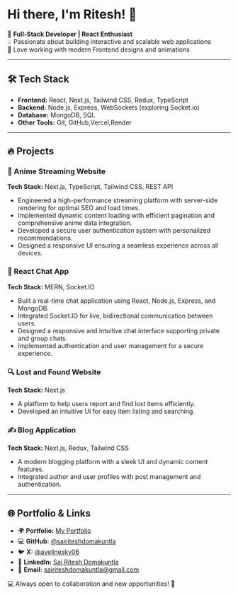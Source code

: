 # Hi there, I'm Ritesh! 👋

🚀 **Full-Stack Developer | React Enthusiast**\
💡 Passionate about building interactive and scalable web applications\
🎨 Love working with modern Frontend designs and animations

---

## 🛠️ Tech Stack

- **Frontend:** React, Next.js, Tailwind CSS, Redux, TypeScript
- **Backend:** Node.js, Express, WebSockets (exploring Socket.io)
- **Database:** MongoDB, SQL
- **Other Tools:** Git, GitHub,Vercel,Render

---

## 🔥 Projects

### 🎥 Anime Streaming Website

**Tech Stack:** Next.js, TypeScript, Tailwind CSS, REST API

- Engineered a high-performance streaming platform with server-side rendering for optimal SEO and load times.
- Implemented dynamic content loading with efficient pagination and comprehensive anime data integration.
- Developed a secure user authentication system with personalized recommendations.
- Designed a responsive UI ensuring a seamless experience across all devices.

### 💬 React Chat App

**Tech Stack:** MERN, Socket.IO

- Built a real-time chat application using React, Node.js, Express, and MongoDB.
- Integrated Socket.IO for live, bidirectional communication between users.
- Designed a responsive and intuitive chat interface supporting private and group chats.
- Implemented authentication and user management for a secure experience.

### 🔍 Lost and Found Website

**Tech Stack:** Next.js

- A platform to help users report and find lost items efficiently.
- Developed an intuitive UI for easy item listing and searching.

### ✍️ Blog Application

**Tech Stack:** Next.js, Redux, Tailwind CSS

- A modern blogging platform with a sleek UI and dynamic content features.
- Integrated author and user profiles with post management and authentication.

---

## 🌐 Portfolio & Links

- 🌍 **Portfolio:** [My Portfolio](https://sairiteshd.vercel.app/)
- 💻 **GitHub:** [@sairiteshdomakuntla](https://github.com/sairiteshdomakuntla)
- 🐦 **X:** [@avelinesky06](https://x.com/avelineSky06)
- 👔 **LinkedIn:** [Sai Ritesh Domakuntla](https://www.linkedin.com/in/sai-ritesh-domakuntla-6a3557294/)
- 📧 **Email:** [sairiteshdomakuntla@gmail.com](mailto\:sairiteshdomakuntla@gmail.com)

💻 Always open to collaboration and new opportunities! 🚀
